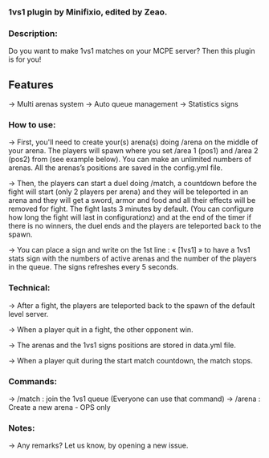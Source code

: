 ### 1vs1 plugin by Minifixio, edited by Zeao.

### Description:
Do you want to make 1vs1 matches on your MCPE server? Then this plugin is for you!

## Features
-> Multi arenas system
-> Auto queue management
-> Statistics signs


### How to use:
-> First, you'll need to create your(s) arena(s) doing /arena on the middle of your arena. The players will spawn where you set /area 1 (pos1) and /area 2 (pos2) from (see example below). You can make an unlimited numbers of arenas. All the arenas’s positions are saved in the config.yml file.

-> Then, the players can start a duel doing /match, a countdown before the fight will start (only 2 players per arena) and they will be teleported in an arena and they will get a sword, armor and food and all their effects will be removed for fight. The fight lasts 3 minutes by default. (You can configure how long the fight will last in configurationz) and at the end of the timer if there is no winners, the duel ends and the players are teleported back to the spawn.

-> You can place a sign and write on the 1st line : « [1vs1] » to have a 1vs1 stats sign with the numbers of active arenas and the number of the players in the queue. The signs refreshes every 5 seconds.

### Technical:
-> After a fight, the players are teleported back to the spawn of the default level server.

-> When a player quit in a fight, the other opponent win.

-> The arenas and the 1vs1 signs positions are stored in data.yml file.

-> When a player quit during the start match countdown, the match stops.


### Commands:
-> /match : join the 1vs1 queue (Everyone can use that command)
-> /arena : Create a new arena - OPS only


### Notes:

-> Any remarks? Let us know, by opening a new issue.
